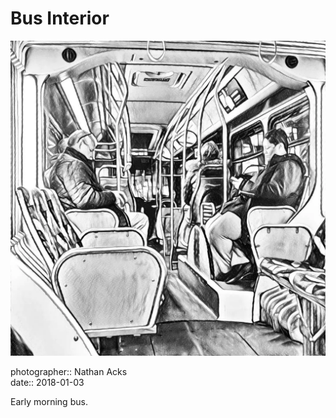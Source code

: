 # Bus Interior

![The interior of an urban bus, processed to look like a pencil sketch](assets/2018-01-03-bus-interior.webp)

photographer:: Nathan Acks  
date:: 2018-01-03

Early morning bus.
